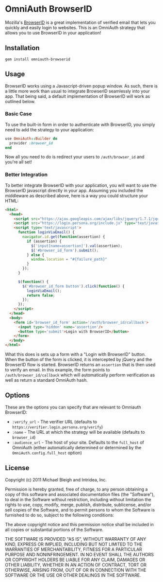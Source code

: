 # OmniAuth BrowserID

Mozilla's [BrowserID](https://login.persona.org/) is a great implementation of verified email that lets you quickly and easily login to websites. This is an OmniAuth strategy that allows you to use BrowserID in your application!

## Installation

    gem install omniauth-browserid

## Usage

BrowserID works using a Javascript-driven popup window. As such, there is a little more work than usual to integrate BrowserID seamlessly into your app. That being said, a default implementation of BrowserID will work as outlined below.

### Basic Case

To use the built-in form in order to authenticate with BrowserID, you simply need to add the strategy to your application:

```ruby
use OmniAuth::Builder do
  provider :browser_id
end
```

Now all you need to do is redirect your users to `/auth/browser_id` and you're all set!

### Better Integration

To better integrate BrowserID with your application, you will want to use the BrowserID javascript directly in your app. Assuming you included the middleware as described above, here is a way you could structure your HTML:

```html
<html>
  <head>
    <script src="https://ajax.googleapis.com/ajax/libs/jquery/1.7.1/jquery.min.js" type="text/javascript"></script>
    <script src="https://login.persona.org/include.js" type="text/javascript"></script>
    <script type='text/javascript'>
      function loginViaEmail() {
        navigator.id.get(function(assertion) {
          if (assertion) {
            $('input[name=assertion]').val(assertion);
            $('#browser_id_form').submit();
          } else {
            window.location = "#{failure_path}"
          }
        });  
      }

      $(function() {
        $('#browser_id_form button').click(function() {
          loginViaEmail();
          return false;
        });
      });
    </script>
  </head>
  <body>
    <form id='browser_id_form' action='/auth/browser_id/callback'>
      <input type='hidden' name='assertion'/>
      <button type='submit'>Login with BrowserID</button>
    </form>
  </body>
</html>
```

What this does is sets up a form with a "Login with BrowserID" button. When the button of the form is clicked, it is intercepted by jQuery and the BrowserID flow is started. BrowserID returns an `assertion` that is then used to verify an email. In this example, the form points to `/auth/browser_id/callback` which will automatically perform verification as well as return a standard OmniAuth hash.

## Options

These are the options you can specify that are relevant to Omniauth BrowserID:

* `:verify_url` - The verifier URL (defaults to `https://verifier.login.persona.org/verify`)
* `:name` - The URL at which the strategy will be available (defaults to `browser_id`)
* `:audience_url` - The host of your site. Defaults to the `full_host` of OmniAuth (either automatically determined or determined by the `OmniAuth.config.full_host` option)

## License

Copyright (c) 2011 Michael Bleigh and Intridea, Inc.

Permission is hereby granted, free of charge, to any person obtaining a copy of this software and associated documentation files (the "Software"), to deal in the Software without restriction, including without limitation the rights to use, copy, modify, merge, publish, distribute, sublicense, and/or sell copies of the Software, and to permit persons to whom the Software is furnished to do so, subject to the following conditions:

The above copyright notice and this permission notice shall be included in all copies or substantial portions of the Software.

THE SOFTWARE IS PROVIDED "AS IS", WITHOUT WARRANTY OF ANY KIND, EXPRESS OR IMPLIED, INCLUDING BUT NOT LIMITED TO THE WARRANTIES OF MERCHANTABILITY, FITNESS FOR A PARTICULAR PURPOSE AND NONINFRINGEMENT. IN NO EVENT SHALL THE AUTHORS OR COPYRIGHT HOLDERS BE LIABLE FOR ANY CLAIM, DAMAGES OR OTHER LIABILITY, WHETHER IN AN ACTION OF CONTRACT, TORT OR OTHERWISE, ARISING FROM, OUT OF OR IN CONNECTION WITH THE SOFTWARE OR THE USE OR OTHER DEALINGS IN THE SOFTWARE.
